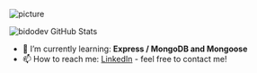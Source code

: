 ![picture](https://raw.githubusercontent.com/saadeghi/saadeghi/master/dino.gif)

![bidodev GitHub Stats](https://github-readme-stats.vercel.app/api?username=bidodev&hide=["stars"]&show_icons=true)

- 🌱 I’m currently learning: **Express / MongoDB and Mongoose**
- 📫 How to reach me: [LinkedIn](https://www.linkedin.com/in/bidoc/) - feel free to contact me!
